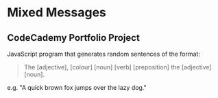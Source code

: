 Mixed Messages
==============

CodeCademy Portfolio Project
----------------------------



JavaScript program that generates random sentences of the format:

>The [adjective], [colour] [noun] [verb] [preposition] the [adjective] [noun].

e.g. "A quick brown fox jumps over the lazy dog."